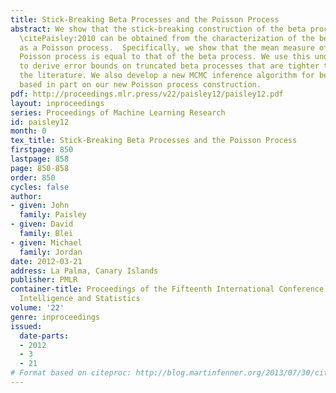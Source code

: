 ```yaml
---
title: Stick-Breaking Beta Processes and the Poisson Process
abstract: We show that the stick-breaking construction of the beta process due to
  \citePaisley:2010 can be obtained from the characterization of the beta process
  as a Poisson process.  Specifically, we show that the mean measure of the underlying
  Poisson process is equal to that of the beta process. We use this underlying representation
  to derive error bounds on truncated beta processes that are tighter than those in
  the literature. We also develop a new MCMC inference algorithm for beta processes,
  based in part on our new Poisson process construction.
pdf: http://proceedings.mlr.press/v22/paisley12/paisley12.pdf
layout: inproceedings
series: Proceedings of Machine Learning Research
id: paisley12
month: 0
tex_title: Stick-Breaking Beta Processes and the Poisson Process
firstpage: 850
lastpage: 858
page: 850-858
order: 850
cycles: false
author:
- given: John
  family: Paisley
- given: David
  family: Blei
- given: Michael
  family: Jordan
date: 2012-03-21
address: La Palma, Canary Islands
publisher: PMLR
container-title: Proceedings of the Fifteenth International Conference on Artificial
  Intelligence and Statistics
volume: '22'
genre: inproceedings
issued:
  date-parts:
  - 2012
  - 3
  - 21
# Format based on citeproc: http://blog.martinfenner.org/2013/07/30/citeproc-yaml-for-bibliographies/
---
```

